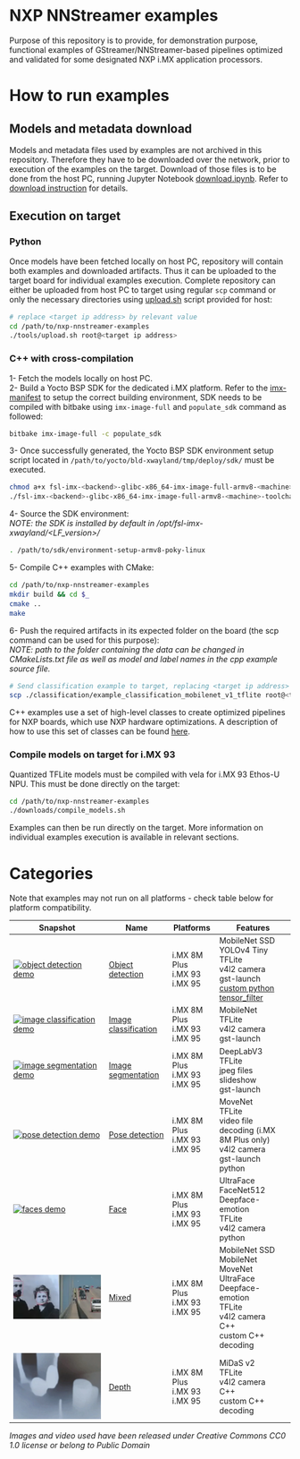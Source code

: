 # NXP NNStreamer examples
Purpose of this repository is to provide, for demonstration purpose, functional examples of GStreamer/NNStreamer-based pipelines optimized and validated for some designated NXP i.MX application processors.

# How to run examples
## Models and metadata download
Models and metadata files used by examples are not archived in this repository.
Therefore they have to be downloaded over the network, prior to execution of the examples on the target. Download of those files is to be done from the host PC, running Jupyter Notebook [download.ipynb](./downloads).
Refer to [download instruction](./downloads/README.md) for details.
## Execution on target
### Python
Once models have been fetched locally on host PC, repository will contain both examples and downloaded artifacts. Thus it can be uploaded to the target board for individual examples execution. Complete repository can either be uploaded from host PC to target using regular `scp` command or only the necessary directories using [upload.sh](./tools/upload.sh) script provided for host:
```bash
# replace <target ip address> by relevant value
cd /path/to/nxp-nnstreamer-examples
./tools/upload.sh root@<target ip address>
```
### C++ with cross-compilation
1- Fetch the models locally on host PC. <br>
2- Build a Yocto BSP SDK for the dedicated i.MX platform. Refer to the [imx-manifest](https://github.com/nxp-imx/imx-manifest) to setup the correct building environment, SDK needs to be compiled with bitbake using `imx-image-full` and `populate_sdk` command as followed:<br>
```bash
bitbake imx-image-full -c populate_sdk
```
3- Once successfully generated, the Yocto BSP SDK environment setup script located in `/path/to/yocto/bld-xwayland/tmp/deploy/sdk/` must be executed. <br>
```bash
chmod a+x fsl-imx-<backend>-glibc-x86_64-imx-image-full-armv8-<machine>-toolchain-<release>.sh
./fsl-imx-<backend>-glibc-x86_64-imx-image-full-armv8-<machine>-toolchain-<release>.sh
```
4- Source the SDK environment:<br>
*NOTE: the SDK is installed by default in /opt/fsl-imx-xwayland/<LF_version>/*
```bash
. /path/to/sdk/environment-setup-armv8-poky-linux
```
5- Compile C++ examples with CMake:
```bash
cd /path/to/nxp-nnstreamer-examples
mkdir build && cd $_
cmake ..
make
```
6- Push the required artifacts in its expected folder on the board (the scp command can be used for this purpose): <br>
*NOTE: path to the folder containing the data can be changed in CMakeLists.txt file as well as model and label names in the cpp example source file.*
```bash
# Send classification example to target, replacing <target ip address> by relevant value
scp ./classification/example_classification_mobilenet_v1_tflite root@<target ip address>
```
C++ examples use a set of high-level classes to create optimized pipelines for NXP boards, which use NXP hardware optimizations. A description of how to use this set of classes can be found [here](./common/cpp/README.md).

### Compile models on target for i.MX 93
Quantized TFLite models must be compiled with vela for i.MX 93 Ethos-U NPU.
This must be done directly on the target:
```bash
cd /path/to/nxp-nnstreamer-examples
./downloads/compile_models.sh
```
Examples can then be run directly on the target. More information on individual examples execution is available in relevant sections.

# Categories
Note that examples may not run on all platforms - check table below for platform compatibility.

Snapshot | Name | Platforms | Features
--- | --- | --- | ---
[![object detection demo](./detection/detection_demo.webp)](./detection/) | [Object detection](./detection/) | i.MX 8M Plus <br> i.MX 93 <br> i.MX 95| MobileNet SSD <br> YOLOv4 Tiny <br> TFLite <br> v4l2 camera <br> gst-launch <br> [custom python tensor_filter](./detection/postprocess_yolov4_tiny.py)
[![image classification demo](./classification/classification_demo.webp)](./classification/) | [Image classification](./classification/) | i.MX 8M Plus <br> i.MX 93 <br> i.MX 95| MobileNet <br> TFLite <br> v4l2 camera <br> gst-launch
[![image segmentation demo](./segmentation/segmentation_demo.webp)](./segmentation/) | [Image segmentation](./segmentation/) | i.MX 8M Plus <br> i.MX 93 <br> i.MX 95| DeepLabV3<br> TFLite<br> jpeg files slideshow<br> gst-launch
[![pose detection demo](./pose/pose_demo.webp)](./pose/) | [Pose detection](./pose/) |i.MX 8M Plus <br> i.MX 93<br> i.MX 95| MoveNet<br> TFLite <br> video file decoding (i.MX 8M Plus only)<br> v4l2 camera <br> gst-launch <br> python
[![faces demo](./face/face_demo.webp)](./face/) | [Face](./face/) | i.MX 8M Plus <br> i.MX 93<br> i.MX 95| UltraFace <br> FaceNet512 <br> Deepface-emotion <br> TFLite <br> v4l2 camera <br> python
[![mixed demo](./mixed/mixed_demo.webp)](./mixed/) | [Mixed](./mixed/) | i.MX 8M Plus <br> i.MX 93<br> i.MX 95| MobileNet SSD <br> MobileNet <br> MoveNet <br> UltraFace <br> Deepface-emotion <br> TFLite <br> v4l2 camera <br> C++ <br> custom C++ decoding
[![depth demo](./depth/depth_demo.webp)](./depth/) | [Depth](./depth/) | i.MX 8M Plus <br> i.MX 93<br> i.MX 95| MiDaS v2 <br> TFLite <br> v4l2 camera <br> C++ <br> custom C++ decoding

*Images and video used have been released under Creative Commons CC0 1.0 license or belong to Public Domain*